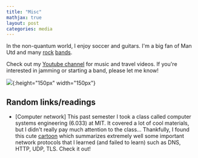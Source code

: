 ```yaml
---
title: "Misc"
mathjax: true
layout: post
categories: media
---
```


In the non-quantum world, I enjoy soccer and guitars. I'm a big fan of Man Utd and many [rock](https://open.spotify.com/album/4LH4d3cOWNNsVw41Gqt2kv?si=vqoEJGv7R1WjQhBv7lSs4w) [bands](https://open.spotify.com/album/50o7kf2wLwVmOTVYJOTplm?si=Hi_6v8fpQOa45iJ3jyUYHA).

Check out my [Youtube channel](https://www.youtube.com/channel/UCj8OV-Yj8NpdLTZPVJ3IDpw) for music and travel videos. If you're interested in jamming or starting a band, please let me know!

![](https://nguyenquantum.github.io/yayyyy.png){:height="150px" width="150px"}


Random links/readings
---

* [Computer network] This past semester I took a class called computer systems engineering (6.033) at MIT. It covered a lot of cool materials, but I didn't really pay much attention to the class... Thankfully, I found this cute [cartoon](https://jvns.ca/networking-zine.pdf) which summarizes extremely well some important network protocols that I learned (and failed to learn) such as DNS, HTTP, UDP, TLS. Check it out!
